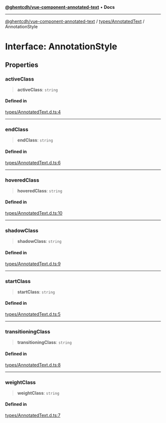 [**@ghentcdh/vue-component-annotated-text**](../../../README.md) • **Docs**

***

[@ghentcdh/vue-component-annotated-text](../../../modules.md) / [types/AnnotatedText](../README.md) / AnnotationStyle

# Interface: AnnotationStyle

## Properties

### activeClass

> **activeClass**: `string`

#### Defined in

[types/AnnotatedText.d.ts:4](https://github.com/GhentCDH/vue_component_annotated_text/blob/5675fc54077a4297a03f45161e62f99e3d8b3eba/src/types/AnnotatedText.d.ts#L4)

***

### endClass

> **endClass**: `string`

#### Defined in

[types/AnnotatedText.d.ts:6](https://github.com/GhentCDH/vue_component_annotated_text/blob/5675fc54077a4297a03f45161e62f99e3d8b3eba/src/types/AnnotatedText.d.ts#L6)

***

### hoveredClass

> **hoveredClass**: `string`

#### Defined in

[types/AnnotatedText.d.ts:10](https://github.com/GhentCDH/vue_component_annotated_text/blob/5675fc54077a4297a03f45161e62f99e3d8b3eba/src/types/AnnotatedText.d.ts#L10)

***

### shadowClass

> **shadowClass**: `string`

#### Defined in

[types/AnnotatedText.d.ts:9](https://github.com/GhentCDH/vue_component_annotated_text/blob/5675fc54077a4297a03f45161e62f99e3d8b3eba/src/types/AnnotatedText.d.ts#L9)

***

### startClass

> **startClass**: `string`

#### Defined in

[types/AnnotatedText.d.ts:5](https://github.com/GhentCDH/vue_component_annotated_text/blob/5675fc54077a4297a03f45161e62f99e3d8b3eba/src/types/AnnotatedText.d.ts#L5)

***

### transitioningClass

> **transitioningClass**: `string`

#### Defined in

[types/AnnotatedText.d.ts:8](https://github.com/GhentCDH/vue_component_annotated_text/blob/5675fc54077a4297a03f45161e62f99e3d8b3eba/src/types/AnnotatedText.d.ts#L8)

***

### weightClass

> **weightClass**: `string`

#### Defined in

[types/AnnotatedText.d.ts:7](https://github.com/GhentCDH/vue_component_annotated_text/blob/5675fc54077a4297a03f45161e62f99e3d8b3eba/src/types/AnnotatedText.d.ts#L7)
